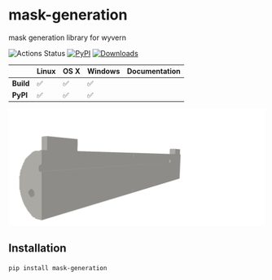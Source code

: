 # mask-generation
mask generation library for wyvern 

![Actions Status](https://github.com/ly16302/mask/workflows/cibuildwheel/badge.svg)
[![PyPI](https://img.shields.io/badge/pypi-v0.01-green)](https://pypi.org/project/mask-generation/)
[![Downloads](https://pepy.tech/badge/mask-generation)](https://pepy.tech/project/mask-generation)
 
|| **Linux** | **OS X** | **Windows** | **Documentation**|
|:------|:-----|:-----|:-----|:-----|
|**Build**| ✅ | ✅ | ✅ | 
|**PyPI** | ✅ | ✅ | ✅ |

![alt text](https://github.com/ly16302/mask/blob/main/_static/lamp_3.png?raw=true)

## Installation
```bash
pip install mask-generation
```
